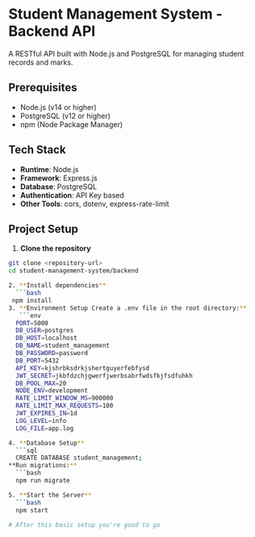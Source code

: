 # Student Management System - Backend API

A RESTful API built with Node.js and PostgreSQL for managing student records and marks.

## Prerequisites

- Node.js (v14 or higher)
- PostgreSQL (v12 or higher)
- npm (Node Package Manager)

## Tech Stack

- **Runtime**: Node.js
- **Framework**: Express.js
- **Database**: PostgreSQL 
- **Authentication**: API Key based
- **Other Tools**: cors, dotenv, express-rate-limit

## Project Setup

1. **Clone the repository**
  ```bash
  git clone <repository-url>
  cd student-management-system/backend

2. **Install dependencies**
    ```bash
   npm install
3. **Environment Setup Create a .env file in the root directory:**
     ```env
    PORT=5000
    DB_USER=postgres           
    DB_HOST=localhost
    DB_NAME=student_management
    DB_PASSWORD=password
    DB_PORT=5432
    API_KEY=kjshrbksdrkjshertguyerfebfysd
    JWT_SECRET=jkbfdzchjgwerfjwerbsabrfwdsfkjfsdfuhkh
    DB_POOL_MAX=20
    NODE_ENV=development
    RATE_LIMIT_WINDOW_MS=900000
    RATE_LIMIT_MAX_REQUESTS=100
    JWT_EXPIRES_IN=1d
    LOG_LEVEL=info
    LOG_FILE=app.log

4. **Database Setup**
    ```sql
    CREATE DATABASE student_management;
 **Run migrations:**
    ```bash
    npm run migrate

5. **Start the Server**
    ```bash
    npm start

# After this basic setup you're good to go